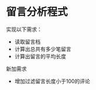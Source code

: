 <h1>留言分析程式</h1>
<p>实现以下需求：</p>
<ul>
	<li>读取留言档</li>
	<li>计算出总共有多少笔留言</li>
	<li>计算出留言的平均长度</li>
</ul>
<p>新加需求</p>
<ul>
	<li>增加过滤留言长度小于100的评论</li>
</ul>